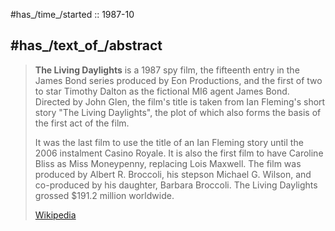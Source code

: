 
#has_/time_/started :: 1987-10 

## #has_/text_of_/abstract 

> **The Living Daylights** is a 1987 spy film, the fifteenth entry in the James Bond series produced by Eon Productions, 
> and the first of two to star Timothy Dalton as the fictional MI6 agent James Bond. 
> Directed by John Glen, the film's title is taken from Ian Fleming's short story "The Living Daylights", 
> the plot of which also forms the basis of the first act of the film. 
> 
> It was the last film to use the title of an Ian Fleming story until the 2006 instalment Casino Royale. 
> It is also the first film to have Caroline Bliss as Miss Moneypenny, replacing Lois Maxwell. 
> The film was produced by Albert R. Broccoli, his stepson Michael G. Wilson, 
> and co-produced by his daughter, Barbara Broccoli. 
> The Living Daylights grossed $191.2 million worldwide.
>
> [Wikipedia](https://en.wikipedia.org/wiki/The%20Living%20Daylights)






